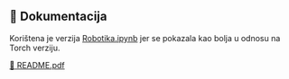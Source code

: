 ## 📄 Dokumentacija

Korištena je verzija [Robotika.ipynb](Robotika.ipynb) jer se pokazala kao bolja u odnosu na Torch verziju.

[📘 README.pdf](README.pdf)


